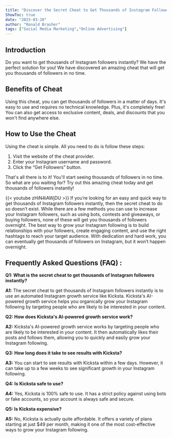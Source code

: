 ```yaml
---
title: "Discover the Secret Cheat to Get Thousands of Instagram Followers Instantly!"
ShowToc: true 
date: "2023-03-20"
author: "Ronald Brasher" 
tags: ["Social Media Marketing","Online Advertising"]
---
```

## Introduction

Do you want to get thousands of Instagram followers instantly? We have the perfect solution for you! We have discovered an amazing cheat that will get you thousands of followers in no time.

## Benefits of Cheat

Using this cheat, you can get thousands of followers in a matter of days. It's easy to use and requires no technical knowledge. Plus, it's completely free! You can also get access to exclusive content, deals, and discounts that you won't find anywhere else.

## How to Use the Cheat

Using the cheat is simple. All you need to do is follow these steps:

1. Visit the website of the cheat provider.
2. Enter your Instagram username and password.
3. Click the “Get Followers” button.

That's all there is to it! You'll start seeing thousands of followers in no time. So what are you waiting for? Try out this amazing cheat today and get thousands of followers instantly!

{{< youtube zHiN4iAWjDU >}} 
If you’re looking for an easy and quick way to get thousands of Instagram followers instantly, then the secret cheat to do so doesn’t exist. While there are a few methods you can use to increase your Instagram followers, such as using bots, contests and giveaways, or buying followers, none of these will get you thousands of followers overnight. The best way to grow your Instagram following is to build relationships with your followers, create engaging content, and use the right hashtags to reach your target audience. With dedication and hard work, you can eventually get thousands of followers on Instagram, but it won’t happen overnight.

## Frequently Asked Questions (FAQ) :
**Q1: What is the secret cheat to get thousands of Instagram followers instantly?**

**A1:** The secret cheat to get thousands of Instagram followers instantly is to use an automated Instagram growth service like Kicksta. Kicksta's AI-powered growth service helps you organically grow your Instagram following by targeting people who are likely to be interested in your content.

**Q2: How does Kicksta's AI-powered growth service work?**

**A2:** Kicksta's AI-powered growth service works by targeting people who are likely to be interested in your content. It then automatically likes their posts and follows them, allowing you to quickly and easily grow your Instagram following.

**Q3: How long does it take to see results with Kicksta?**

**A3:** You can start to see results with Kicksta within a few days. However, it can take up to a few weeks to see significant growth in your Instagram following.

**Q4: Is Kicksta safe to use?**

**A4:** Yes, Kicksta is 100% safe to use. It has a strict policy against using bots or fake accounts, so your account is always safe and secure.

**Q5: Is Kicksta expensive?**

**A5:** No, Kicksta is actually quite affordable. It offers a variety of plans starting at just $49 per month, making it one of the most cost-effective ways to grow your Instagram following.


